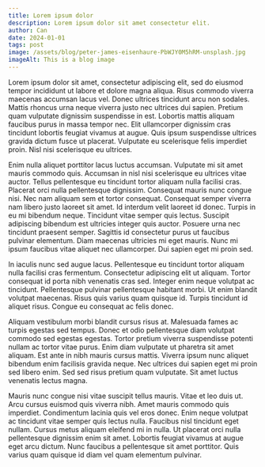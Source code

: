 ```yaml
---
title: Lorem ipsum dolor
description: Lorem ipsum dolor sit amet consectetur elit.
author: Can
date: 2024-01-01
tags: post
image: /assets/blog/peter-james-eisenhaure-PbWJY0M5hRM-unsplash.jpg
imageAlt: This is a blog image
---
```


Lorem ipsum dolor sit amet, consectetur adipiscing elit, sed do eiusmod tempor incididunt ut labore et dolore magna aliqua. Risus commodo viverra maecenas accumsan lacus vel. Donec ultrices tincidunt arcu non sodales. Mattis rhoncus urna neque viverra justo nec ultrices dui sapien. Pretium quam vulputate dignissim suspendisse in est. Lobortis mattis aliquam faucibus purus in massa tempor nec. Elit ullamcorper dignissim cras tincidunt lobortis feugiat vivamus at augue. Quis ipsum suspendisse ultrices gravida dictum fusce ut placerat. Vulputate eu scelerisque felis imperdiet proin. Nisl nisi scelerisque eu ultrices.

Enim nulla aliquet porttitor lacus luctus accumsan. Vulputate mi sit amet mauris commodo quis. Accumsan in nisl nisi scelerisque eu ultrices vitae auctor. Tellus pellentesque eu tincidunt tortor aliquam nulla facilisi cras. Placerat orci nulla pellentesque dignissim. Consequat mauris nunc congue nisi. Nec nam aliquam sem et tortor consequat. Consequat semper viverra nam libero justo laoreet sit amet. Id interdum velit laoreet id donec. Turpis in eu mi bibendum neque. Tincidunt vitae semper quis lectus. Suscipit adipiscing bibendum est ultricies integer quis auctor. Posuere urna nec tincidunt praesent semper. Sagittis id consectetur purus ut faucibus pulvinar elementum. Diam maecenas ultricies mi eget mauris. Nunc mi ipsum faucibus vitae aliquet nec ullamcorper. Dui sapien eget mi proin sed.

In iaculis nunc sed augue lacus. Pellentesque eu tincidunt tortor aliquam nulla facilisi cras fermentum. Consectetur adipiscing elit ut aliquam. Tortor consequat id porta nibh venenatis cras sed. Integer enim neque volutpat ac tincidunt. Pellentesque pulvinar pellentesque habitant morbi. Ut enim blandit volutpat maecenas. Risus quis varius quam quisque id. Turpis tincidunt id aliquet risus. Congue eu consequat ac felis donec.

Aliquam vestibulum morbi blandit cursus risus at. Malesuada fames ac turpis egestas sed tempus. Donec et odio pellentesque diam volutpat commodo sed egestas egestas. Tortor pretium viverra suspendisse potenti nullam ac tortor vitae purus. Enim diam vulputate ut pharetra sit amet aliquam. Est ante in nibh mauris cursus mattis. Viverra ipsum nunc aliquet bibendum enim facilisis gravida neque. Nec ultrices dui sapien eget mi proin sed libero enim. Sed sed risus pretium quam vulputate. Sit amet luctus venenatis lectus magna.

Mauris nunc congue nisi vitae suscipit tellus mauris. Vitae et leo duis ut. Arcu cursus euismod quis viverra nibh. Amet mauris commodo quis imperdiet. Condimentum lacinia quis vel eros donec. Enim neque volutpat ac tincidunt vitae semper quis lectus nulla. Faucibus nisl tincidunt eget nullam. Cursus metus aliquam eleifend mi in nulla. Ut placerat orci nulla pellentesque dignissim enim sit amet. Lobortis feugiat vivamus at augue eget arcu dictum. Nunc faucibus a pellentesque sit amet porttitor. Quis varius quam quisque id diam vel quam elementum pulvinar.
